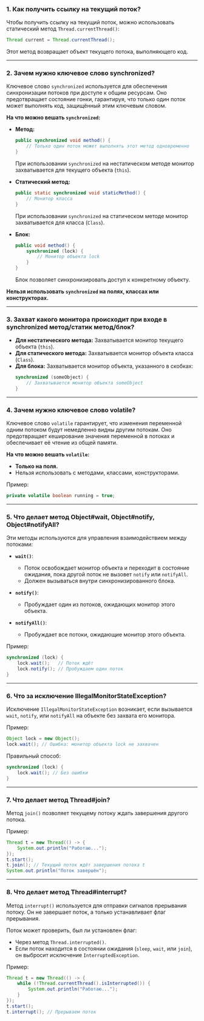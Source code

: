 ### **1. Как получить ссылку на текущий поток?**
Чтобы получить ссылку на текущий поток, можно использовать статический метод `Thread.currentThread()`:
```java
Thread current = Thread.currentThread();
```
Этот метод возвращает объект текущего потока, выполняющего код.

---

### **2. Зачем нужно ключевое слово synchronized?**
Ключевое слово `synchronized` используется для обеспечения синхронизации потоков при доступе к общим ресурсам. Оно предотвращает состояние гонки, гарантируя, что только один поток может выполнять код, защищённый этим ключевым словом.

**На что можно вешать `synchronized`:**
- **Метод:**
  ```java
  public synchronized void method() {
      // Только один поток может выполнять этот метод одновременно
  }
  ```
  При использовании `synchronized` на нестатическом методе монитор захватывается для текущего объекта (`this`).

- **Статический метод:**
  ```java
  public static synchronized void staticMethod() {
      // Монитор класса
  }
  ```
  При использовании `synchronized` на статическом методе монитор захватывается для класса (`Class`).

- **Блок:**
  ```java
  public void method() {
      synchronized (lock) {
          // Монитор объекта lock
      }
  }
  ```
  Блок позволяет синхронизировать доступ к конкретному объекту.

**Нельзя использовать `synchronized` на полях, классах или конструкторах.**

---

### **3. Захват какого монитора происходит при входе в synchronized метод/статик метод/блок?**

- **Для нестатического метода:** Захватывается монитор текущего объекта (`this`).
- **Для статического метода:** Захватывается монитор объекта класса (`Class`).
- **Для блока:** Захватывается монитор объекта, указанного в скобках:
  ```java
  synchronized (someObject) {
      // Захватывается монитор объекта someObject
  }
  ```

---

### **4. Зачем нужно ключевое слово volatile?**
Ключевое слово `volatile` гарантирует, что изменения переменной одним потоком будут немедленно видны другим потокам. Оно предотвращает кеширование значения переменной в потоках и обеспечивает её чтение из общей памяти.

**На что можно вешать `volatile`:**
- **Только на поля.**
- Нельзя использовать с методами, классами, конструкторами.

Пример:
```java
private volatile boolean running = true;
```

---

### **5. Что делает метод Object#wait, Object#notify, Object#notifyAll?**

Эти методы используются для управления взаимодействием между потоками:

- **`wait()`**:
  - Поток освобождает монитор объекта и переходит в состояние ожидания, пока другой поток не вызовет `notify` или `notifyAll`.
  - Должен вызываться внутри синхронизированного блока.

- **`notify()`**:
  - Пробуждает один из потоков, ожидающих монитор этого объекта.

- **`notifyAll()`**:
  - Пробуждает все потоки, ожидающие монитор этого объекта.

Пример:
```java
synchronized (lock) {
    lock.wait();   // Поток ждёт
    lock.notify(); // Пробуждаем один поток
}
```

---

### **6. Что за исключение IllegalMonitorStateException?**
Исключение `IllegalMonitorStateException` возникает, если вызывается `wait`, `notify`, или `notifyAll` на объекте без захвата его монитора.

Пример:
```java
Object lock = new Object();
lock.wait(); // Ошибка: монитор объекта lock не захвачен
```

Правильный способ:
```java
synchronized (lock) {
    lock.wait(); // Без ошибки
}
```

---

### **7. Что делает метод Thread#join?**
Метод `join()` позволяет текущему потоку ждать завершения другого потока.

Пример:
```java
Thread t = new Thread(() -> {
    System.out.println("Работаю...");
});
t.start();
t.join(); // Текущий поток ждёт завершения потока t
System.out.println("Поток завершён");
```

---

### **8. Что делает метод Thread#interrupt?**
Метод `interrupt()` используется для отправки сигналов прерывания потоку. Он не завершает поток, а только устанавливает флаг прерывания.

Поток может проверить, был ли установлен флаг:
- Через метод `Thread.interrupted()`.
- Если поток находится в состоянии ожидания (`sleep`, `wait`, или `join`), он выбросит исключение `InterruptedException`.

Пример:
```java
Thread t = new Thread(() -> {
    while (!Thread.currentThread().isInterrupted()) {
        System.out.println("Работаю...");
    }
});
t.start();
t.interrupt(); // Прерываем поток
```
